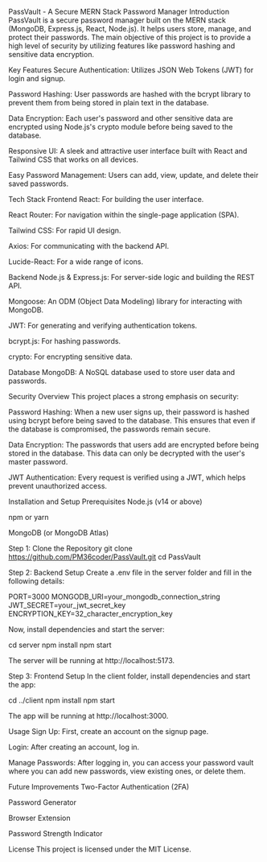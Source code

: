 PassVault - A Secure MERN Stack Password Manager
Introduction
PassVault is a secure password manager built on the MERN stack (MongoDB, Express.js, React, Node.js). It helps users store, manage, and protect their passwords. The main objective of this project is to provide a high level of security by utilizing features like password hashing and sensitive data encryption.

Key Features
Secure Authentication: Utilizes JSON Web Tokens (JWT) for login and signup.

Password Hashing: User passwords are hashed with the bcrypt library to prevent them from being stored in plain text in the database.

Data Encryption: Each user's password and other sensitive data are encrypted using Node.js's crypto module before being saved to the database.

Responsive UI: A sleek and attractive user interface built with React and Tailwind CSS that works on all devices.

Easy Password Management: Users can add, view, update, and delete their saved passwords.

Tech Stack
Frontend
React: For building the user interface.

React Router: For navigation within the single-page application (SPA).

Tailwind CSS: For rapid UI design.

Axios: For communicating with the backend API.

Lucide-React: For a wide range of icons.

Backend
Node.js & Express.js: For server-side logic and building the REST API.

Mongoose: An ODM (Object Data Modeling) library for interacting with MongoDB.

JWT: For generating and verifying authentication tokens.

bcrypt.js: For hashing passwords.

crypto: For encrypting sensitive data.

Database
MongoDB: A NoSQL database used to store user data and passwords.

Security Overview
This project places a strong emphasis on security:

Password Hashing: When a new user signs up, their password is hashed using bcrypt before being saved to the database. This ensures that even if the database is compromised, the passwords remain secure.

Data Encryption: The passwords that users add are encrypted before being stored in the database. This data can only be decrypted with the user's master password.

JWT Authentication: Every request is verified using a JWT, which helps prevent unauthorized access.

Installation and Setup
Prerequisites
Node.js (v14 or above)

npm or yarn

MongoDB (or MongoDB Atlas)

Step 1: Clone the Repository
git clone https://github.com/PM36coder/PassVault.git
cd PassVault

Step 2: Backend Setup
Create a .env file in the server folder and fill in the following details:

PORT=3000
MONGODB_URI=your_mongodb_connection_string
JWT_SECRET=your_jwt_secret_key
ENCRYPTION_KEY=32_character_encryption_key

Now, install dependencies and start the server:

cd server
npm install
npm start

The server will be running at http://localhost:5173.

Step 3: Frontend Setup
In the client folder, install dependencies and start the app:

cd ../client
npm install
npm start

The app will be running at http://localhost:3000.

Usage
Sign Up: First, create an account on the signup page.

Login: After creating an account, log in.

Manage Passwords: After logging in, you can access your password vault where you can add new passwords, view existing ones, or delete them.

Future Improvements
Two-Factor Authentication (2FA)

Password Generator

Browser Extension

Password Strength Indicator

License
This project is licensed under the MIT License.